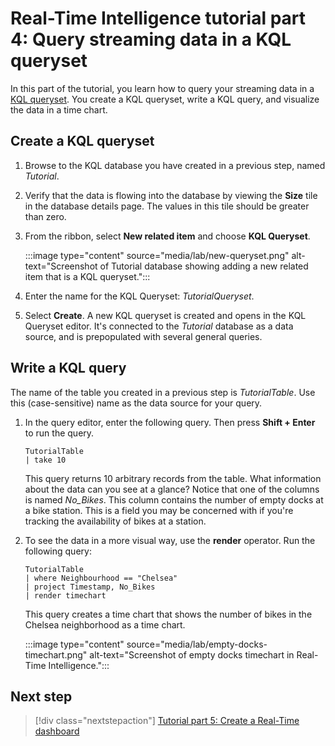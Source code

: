 # Real-Time Intelligence tutorial part 4: Query streaming data in a KQL queryset

In this part of the tutorial, you learn how to query your streaming data in a [KQL queryset](create-query-set.md). You create a KQL queryset, write a KQL query, and visualize the data in a time chart.

## Create a KQL queryset

1. Browse to the KQL database you have created in a previous step, named *Tutorial*.
2. Verify that the data is flowing into the database by viewing the **Size** tile in the database details page. The values in this tile should be greater than zero.
3. From the ribbon, select **New related item** and choose **KQL Queryset**.

    :::image type="content" source="media/lab/new-queryset.png" alt-text="Screenshot of Tutorial database showing adding a new related item that is a KQL queryset.":::

4. Enter the name for the KQL Queryset: *TutorialQueryset*.
5. Select **Create**.
    A new KQL queryset is created and opens in the KQL Queryset editor. It's connected to the *Tutorial* database as a data source, and is prepopulated with several general queries.

## Write a KQL query

The name of the table you created in a previous step is *TutorialTable*. Use this (case-sensitive) name as the data source for your query.

1. In the query editor, enter the following query. Then press **Shift + Enter** to run the query.

    ```kusto
    TutorialTable
    | take 10
    ```

    This query returns 10 arbitrary records from the table. What information about the data can you see at a glance? Notice that one of the columns is named *No_Bikes*. This column contains the number of empty docks at a bike station. This is a field you may be concerned with if you're tracking the availability of bikes at a station.

2. To see the data in a more visual way, use the **render** operator. Run the following query:

    ```kusto
    TutorialTable
    | where Neighbourhood == "Chelsea"
    | project Timestamp, No_Bikes
    | render timechart
    ```

    This query creates a time chart that shows the number of bikes in the Chelsea neighborhood as a time chart.

    :::image type="content" source="media/lab/empty-docks-timechart.png" alt-text="Screenshot of empty docks timechart in Real-Time Intelligence.":::

## Next step

> [!div class="nextstepaction"]
> [Tutorial part 5: Create a Real-Time dashboard](tutorial-5-create-dashboard.md)
